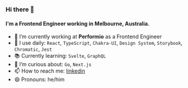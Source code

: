 ### Hi there 👋

#### I'm a Frontend Engineer working in Melbourne, Australia.

- 🔭 I’m currently working at **Performio** as a Frontend Engineer
- 🔨 I use daily: `React`, `TypeScript`, `Chakra-UI`, `Design System`, `Storybook`, `Chromatic`, `Jest`
- 📚 Currently learning: `Svelte`, `GraphQL`
- 🤔 I’m curious about: `Go`, `Next.js`
- 📫 How to reach me: [linkedin](https://www.linkedin.com/in/anil-pak/)
- 😄 Pronouns: he/him
